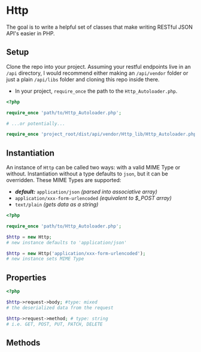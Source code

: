 # Http

The goal is to write a helpful set of classes that make writing RESTful JSON API's easier in PHP.

## Setup

Clone the repo into your project. Assuming your restful endpoints live in an `/api` directory, I would recommend either making an `/api/vendor` folder or just a plain `/api/libs` folder and cloning this repo inside there.

- In your project, `require_once` the path to the `Http_Autoloader.php`.

```php
<?php

require_once 'path/to/Http_Autoloader.php';

# ...or potentially...

require_once 'project_root/dist/api/vendor/Http_lib/Http_Autoloader.php';
```

## Instantiation

An instance of `Http` can be called two ways: with a valid MIME Type or without. Instantiation without a type defaults to `json`, but it can be overridden. These MIME Types are supported:

  - **_default:_** `application/json` _(parsed into associative array)_
  - `application/xxx-form-urlencoded` *(equivalent to $_POST array)*
  - `text/plain` _(gets data as a string)_

```php
<?php

require_once 'path/to/Http_Autoloader.php';

$http = new Http;
# new instance defaults to 'application/json'

$http = new Http('application/xxx-form-urlencoded');
# new instance sets MIME Type
```

## Properties

```php
<?php

$http->request->body; #type: mixed
# the deserialized data from the request

$http->request->method; # type: string
# i.e. GET, POST, PUT, PATCH, DELETE
```

## Methods
